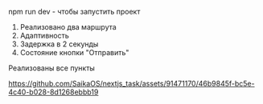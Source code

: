 npm run dev - чтобы запустить проект

1) Реализовано два маршрута
2) Адаптивность
3) Задержка в 2 секунды
4) Состояние кнопки "Отправить"

Реализованы все пункты







https://github.com/SaikaOS/nextjs_task/assets/91471170/46b9845f-bc5e-4c40-b028-8d1268ebbb19




